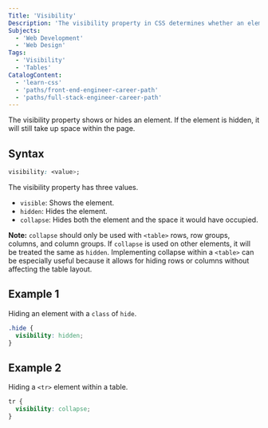 ```yaml
---
Title: 'Visibility'
Description: 'The visibility property in CSS determines whether an element is visible or hidden within the page.'
Subjects:
  - 'Web Development'
  - 'Web Design'
Tags:
  - 'Visibility'
  - 'Tables'
CatalogContent:
  - 'learn-css'
  - 'paths/front-end-engineer-career-path'
  - 'paths/full-stack-engineer-career-path'
---
```


The visibility property shows or hides an element. If the element is hidden, it will still take up space within the page.

## Syntax

```css
visibility: <value>;
```

The visibility property has three values.

- `visible`: Shows the element.
- `hidden`: Hides the element.
- `collapse`: Hides both the element and the space it would have occupied.

**Note:** `collapse` should only be used with `<table>` rows, row groups, columns, and column groups. If `collapse` is used on other elements, it will be treated the same as `hidden`. Implementing collapse within a `<table>` can be especially useful because it allows for hiding rows or columns without affecting the table layout.

## Example 1

Hiding an element with a `class` of `hide`.

```css
.hide {
  visibility: hidden;
}
```

## Example 2

Hiding a `<tr>` element within a table.

```css
tr {
  visibility: collapse;
}
```
